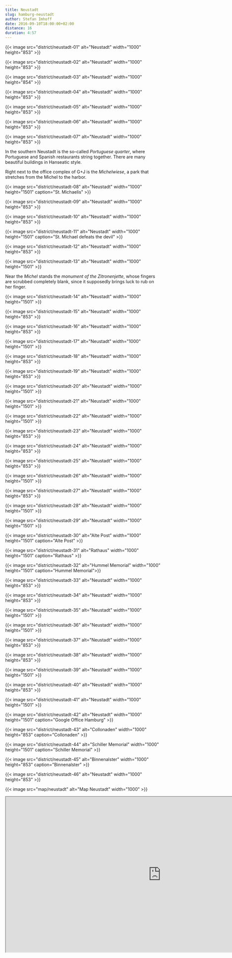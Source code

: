 ```yaml
---
title: Neustadt
slug: hamburg-neustadt
author: Stefan Imhoff
date: 2016-09-10T18:00:00+02:00
distance: 16
duration: 4:57
---
```


{{< image src="district/neustadt-01" alt="Neustadt" width="1000" height="853" >}}

{{< image src="district/neustadt-02" alt="Neustadt" width="1000" height="853" >}}

{{< image src="district/neustadt-03" alt="Neustadt" width="1000" height="854" >}}

{{< image src="district/neustadt-04" alt="Neustadt" width="1000" height="853" >}}

{{< image src="district/neustadt-05" alt="Neustadt" width="1000" height="853" >}}

{{< image src="district/neustadt-06" alt="Neustadt" width="1000" height="853" >}}

{{< image src="district/neustadt-07" alt="Neustadt" width="1000" height="853" >}}

In the southern Neustadt is the so-called _Portuguese quarter_, where Portuguese and Spanish restaurants string together. There are many beautiful buildings in Hanseatic style.

Right next to the office complex of G+J is the _Michelwiese_, a park that stretches from the Michel to the harbor.

{{< image src="district/neustadt-08" alt="Neustadt" width="1000" height="1501" caption="St. Michaelis" >}}

{{< image src="district/neustadt-09" alt="Neustadt" width="1000" height="853" >}}

{{< image src="district/neustadt-10" alt="Neustadt" width="1000" height="853" >}}

{{< image src="district/neustadt-11" alt="Neustadt" width="1000" height="1501" caption="St. Michael defeats the devil" >}}

{{< image src="district/neustadt-12" alt="Neustadt" width="1000" height="853" >}}

{{< image src="district/neustadt-13" alt="Neustadt" width="1000" height="1501" >}}

Near the _Michel_ stands the _monument of the Zitronenjette_, whose fingers are scrubbed completely blank, since it supposedly brings luck to rub on her finger.

{{< image src="district/neustadt-14" alt="Neustadt" width="1000" height="1501" >}}

{{< image src="district/neustadt-15" alt="Neustadt" width="1000" height="853" >}}

{{< image src="district/neustadt-16" alt="Neustadt" width="1000" height="853" >}}

{{< image src="district/neustadt-17" alt="Neustadt" width="1000" height="1501" >}}

{{< image src="district/neustadt-18" alt="Neustadt" width="1000" height="853" >}}

{{< image src="district/neustadt-19" alt="Neustadt" width="1000" height="853" >}}

{{< image src="district/neustadt-20" alt="Neustadt" width="1000" height="1501" >}}

{{< image src="district/neustadt-21" alt="Neustadt" width="1000" height="1501" >}}

{{< image src="district/neustadt-22" alt="Neustadt" width="1000" height="1501" >}}

{{< image src="district/neustadt-23" alt="Neustadt" width="1000" height="853" >}}

{{< image src="district/neustadt-24" alt="Neustadt" width="1000" height="853" >}}

{{< image src="district/neustadt-25" alt="Neustadt" width="1000" height="853" >}}

{{< image src="district/neustadt-26" alt="Neustadt" width="1000" height="1501" >}}

{{< image src="district/neustadt-27" alt="Neustadt" width="1000" height="853" >}}

{{< image src="district/neustadt-28" alt="Neustadt" width="1000" height="1501" >}}

{{< image src="district/neustadt-29" alt="Neustadt" width="1000" height="1501" >}}

{{< image src="district/neustadt-30" alt="Alte Post" width="1000" height="1501" caption="Alte Post" >}}

{{< image src="district/neustadt-31" alt="Rathaus" width="1000" height="1501" caption="Rathaus" >}}

{{< image src="district/neustadt-32" alt="Hummel Memorial" width="1000" height="1501" caption="Hummel Memorial">}}

{{< image src="district/neustadt-33" alt="Neustadt" width="1000" height="853" >}}

{{< image src="district/neustadt-34" alt="Neustadt" width="1000" height="853" >}}

{{< image src="district/neustadt-35" alt="Neustadt" width="1000" height="1501" >}}

{{< image src="district/neustadt-36" alt="Neustadt" width="1000" height="1501" >}}

{{< image src="district/neustadt-37" alt="Neustadt" width="1000" height="853" >}}

{{< image src="district/neustadt-38" alt="Neustadt" width="1000" height="853" >}}

{{< image src="district/neustadt-39" alt="Neustadt" width="1000" height="1501" >}}

{{< image src="district/neustadt-40" alt="Neustadt" width="1000" height="853" >}}

{{< image src="district/neustadt-41" alt="Neustadt" width="1000" height="1501" >}}

{{< image src="district/neustadt-42" alt="Neustadt" width="1000" height="1501" caption="Google Office Hamburg" >}}

{{< image src="district/neustadt-43" alt="Collonaden" width="1000" height="853" caption="Collonaden" >}}

{{< image src="district/neustadt-44" alt="Schiller Memorial" width="1000" height="1501" caption="Schiller Memorial" >}}

{{< image src="district/neustadt-45" alt="Binnenalster" width="1000" height="853" caption="Binnenalster" >}}

{{< image src="district/neustadt-46" alt="Neustadt" width="1000" height="853" >}}

{{< image src="map/neustadt" alt="Map Neustadt" width="1000" >}}

<iframe class="map" src="https://www.google.com/maps/d/u/0/embed?mid=1SFmPYmjakPn5W_7rWfEl1qM7YlY" width="1000" height="500"></iframe>

